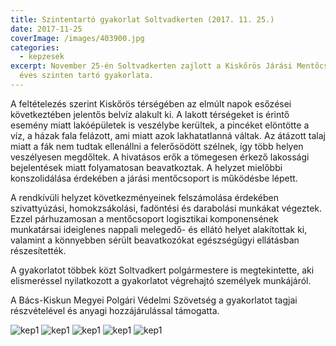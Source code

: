 ```yaml
---
title: Szintentartó gyakorlat Soltvadkerten (2017. 11. 25.)
date: 2017-11-25
coverImage: /images/403900.jpg
categories:
  - kepzesek
excerpt: November 25-én Soltvadkerten zajlott a Kiskőrös Járási Mentőcsoportok
  éves szinten tartó gyakorlata.
---
```


A feltételezés szerint Kiskőrös térségében az elmúlt napok esőzései következtében jelentős belvíz alakult ki. A lakott térségeket is érintő esemény miatt lakóépületek is veszélybe kerültek, a pincéket elöntötte a víz, a házak fala felázott, ami miatt azok lakhatatlanná váltak. Az átázott talaj miatt a fák nem tudtak ellenállni a felerősödött szélnek, így több helyen veszélyesen megdőltek. A hivatásos erők a tömegesen érkező lakossági bejelentések miatt folyamatosan beavatkoztak. A helyzet mielőbbi konszolidálása érdekében a járási mentőcsoport is működésbe lépett.

A rendkívüli helyzet következményeinek felszámolása érdekében szivattyúzási, homokzsákolási, fadöntési és darabolási munkákat végeztek. Ezzel párhuzamosan a mentőcsoport logisztikai komponensének munkatársai ideiglenes nappali melegedő- és ellátó helyet alakítottak ki, valamint a könnyebben sérült beavatkozókat egészségügyi ellátásban részesítették.

A gyakorlatot többek közt Soltvadkert polgármestere is megtekintette, aki elismeréssel nyilatkozott a gyakorlatot végrehajtó személyek munkájáról.

A Bács-Kiskun Megyei Polgári Védelmi Szövetség a gyakorlatot tagjai részvételével és anyagi hozzájárulással támogatta.

![kep1](/images/403897.jpg)
![kep1](/images/403898.jpg)
![kep1](/images/403899.jpg)
![kep1](/images/403900.jpg)
![kep1](/images/403901.jpg)
